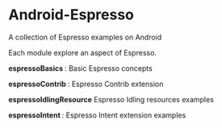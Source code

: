 # Android-Espresso
A collection of Espresso examples on Android

Each module explore an aspect of Espresso.

<b> espressoBasics </b>: Basic Espresso concepts

<b> espressoContrib </b> : Espresso Contrib extension

<b> espressoIdlingResource</b> Espresso Idling resources examples

<b> espressoIntent </b> : Espresso Intent extension examples
